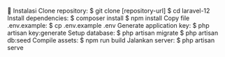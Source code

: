 🚀 Instalasi
Clone repository:
$ git clone [repository-url]
$ cd laravel-12
Install dependencies:
$ composer install
$ npm install
Copy file .env.example:
$ cp .env.example .env
Generate application key:
$ php artisan key:generate
Setup database:
$ php artisan migrate
$ php artisan db:seed
Compile assets:
$ npm run build
Jalankan server:
$ php artisan serve
